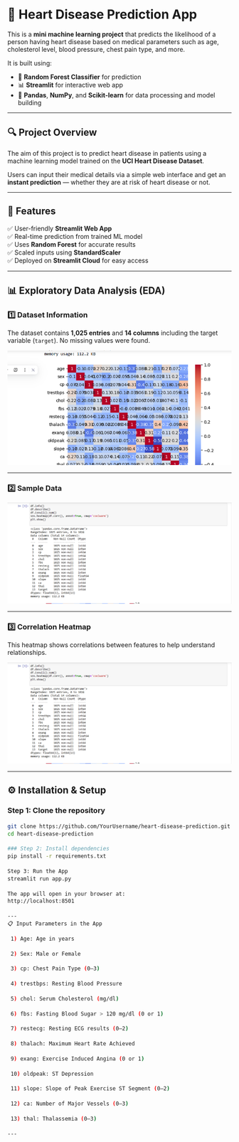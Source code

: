 # 💓 Heart Disease Prediction App

This is a **mini machine learning project** that predicts the likelihood of a person having heart disease based on medical parameters such as age, cholesterol level, blood pressure, chest pain type, and more.

It is built using:

- 🧠 **Random Forest Classifier** for prediction
- 📊 **Streamlit** for interactive web app
- 🧮 **Pandas**, **NumPy**, and **Scikit-learn** for data processing and model building

---

## 🔍 Project Overview
The aim of this project is to predict heart disease in patients using a machine learning model trained on the **UCI Heart Disease Dataset**.

Users can input their medical details via a simple web interface and get an **instant prediction** — whether they are at risk of heart disease or not.

---

## 🧠 Features
✅ User-friendly **Streamlit Web App**  
✅ Real-time prediction from trained ML model  
✅ Uses **Random Forest** for accurate results  
✅ Scaled inputs using **StandardScaler**  
✅ Deployed on **Streamlit Cloud** for easy access  

---

## 📊 Exploratory Data Analysis (EDA)

### 1️⃣ Dataset Information
The dataset contains **1,025 entries** and **14 columns** including the target variable (`target`). No missing values were found.

![Dataset Info](sample1.png)

---

### 2️⃣ Sample Data
![Sample Data](sample2.png)

---

### 3️⃣ Correlation Heatmap
This heatmap shows correlations between features to help understand relationships.

![Correlation Heatmap](sample2.png)

---

## ⚙️ Installation & Setup

### Step 1: Clone the repository
```bash
git clone https://github.com/YourUsername/heart-disease-prediction.git
cd heart-disease-prediction

### Step 2: Install dependencies 
pip install -r requirements.txt

Step 3: Run the App
streamlit run app.py

The app will open in your browser at:
http://localhost:8501

---
📋 Input Parameters in the App

 1) Age: Age in years

 2) Sex: Male or Female

 3) cp: Chest Pain Type (0–3)

 4) trestbps: Resting Blood Pressure

 5) chol: Serum Cholesterol (mg/dl)

 6) fbs: Fasting Blood Sugar > 120 mg/dl (0 or 1)

 7) restecg: Resting ECG results (0–2)

 8) thalach: Maximum Heart Rate Achieved

 9) exang: Exercise Induced Angina (0 or 1)

 10) oldpeak: ST Depression

 11) slope: Slope of Peak Exercise ST Segment (0–2)

 12) ca: Number of Major Vessels (0–3)

 13) thal: Thalassemia (0–3)

---










